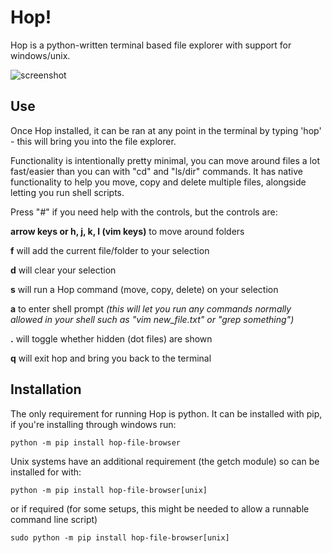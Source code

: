 # Hop!
Hop is a python-written terminal based file explorer with support for windows/unix.

![screenshot](https://github.com/houseofleft/hop/blob/master/readme_files/hop_scrot.png)

## Use
Once Hop installed, it can be ran at any point in the terminal by typing 'hop' - this will bring you into the file explorer.

Functionality is intentionally pretty minimal, you can move around files a lot fast/easier than you can with "cd" and "ls/dir" commands. It has native functionality to help you move, copy and delete multiple files, alongside letting you run shell scripts.

Press "#" if you need help with the controls, but the controls are:

**arrow keys or h, j, k, l (vim keys)** to move around folders

**f** will add the current file/folder to your selection

**d** will clear your selection

**s** will run a Hop command (move, copy, delete) on your selection

**a** to enter shell prompt *(this will let you run any commands normally allowed in your shell such as "vim new_file.txt" or "grep something")*

**.** will toggle whether hidden (dot files) are shown

**q** will exit hop and bring you back to the terminal


## Installation
The only requirement for running Hop is python. It can be installed with pip, if you're installing through windows run:
```
python -m pip install hop-file-browser
```
Unix systems have an additional requirement (the getch module) so can be installed for with:
```
python -m pip install hop-file-browser[unix]
```
or if required (for some setups, this might be needed to allow a runnable command line script)
```
sudo python -m pip install hop-file-browser[unix]
```

